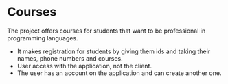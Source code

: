 # Courses
The project offers courses for students that want to be  professional in programming languages. 
- It makes registration for students by giving them ids and taking  their names, phone numbers and courses.
- User access with the application, not the client. 
- The user has an account on the application and can create  another one.
